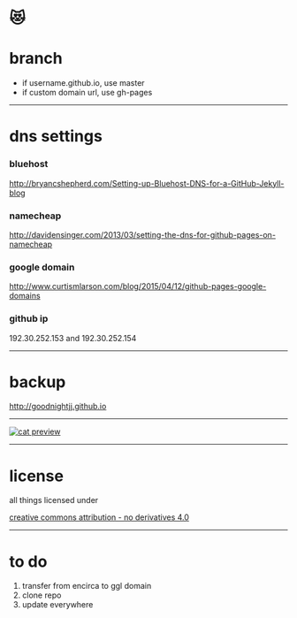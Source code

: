 # 😻

# branch
- if username.github.io, use master
- if custom domain url, use gh-pages

---

# dns settings

### bluehost
http://bryancshepherd.com/Setting-up-Bluehost-DNS-for-a-GitHub-Jekyll-blog

### namecheap
http://davidensinger.com/2013/03/setting-the-dns-for-github-pages-on-namecheap

### google domain
http://www.curtismlarson.com/blog/2015/04/12/github-pages-google-domains

### github ip
192.30.252.153 and 192.30.252.154

---

# backup
http://goodnightjj.github.io

---

[![cat preview](http://www.jjmoi.com/img/cat.png)](http://www.jjmoi.com/img/cat.png)

---

# license
all things licensed under

[creative commons attribution - no derivatives 4.0](https://creativecommons.org/licenses/by-nd/4.0)

---

# to do
1. transfer from encirca to ggl domain
2. clone repo
3. update everywhere
